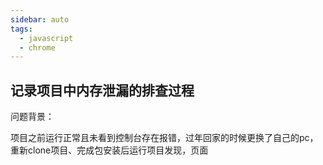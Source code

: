 ```yaml
---
sidebar: auto
tags:
  - javascript
  - chrome
---
```


## 记录项目中内存泄漏的排查过程

问题背景：

项目之前运行正常且未看到控制台存在报错，过年回家的时候更换了自己的pc，重新clone项目、完成包安装后运行项目发现，页面
